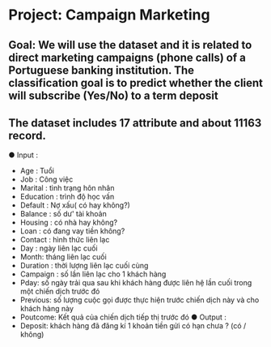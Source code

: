 # Project: Campaign Marketing
## Goal: We will use the dataset and it is related to direct marketing campaigns (phone calls) of a Portuguese banking institution. The classification goal is to predict whether the client will subscribe (Yes/No) to a term deposit
## The dataset includes 17 attribute and about 11163 record.
●	Input :
-	Age : Tuổi
-	Job : Công việc
-	Marital : tình trạng hôn nhân
-	Education : trình độ học vấn
-	Default : Nợ xấu( có hay không?)
-	Balance : số dư' tài khoản
-	Housing : có nhà hay không?
-	Loan : có đang vay tiền không?
-	Contact : hình thức liên lạc
-	Day : ngày liên lạc cuối
-	Month: tháng liên lạc cuối
-	Duration : thời lượng liên lạc cuối cùng
-	Campaign : số lần liên lạc cho 1 khách hàng
-	Pday: số ngày trải qua sau khi khách hàng được liên hệ lần cuối trong một chiến dịch trước đó
-	Previous: số lượng cuộc gọi được thực hiện trước chiến dịch này và cho khách hàng này
-	Poutcome: Kết quả của chiến dịch tiếp thị trước đó
●	Output :
- Deposit: khách hàng đã đăng kí 1 khoản tiền gửi có hạn chưa ? (có / không)
